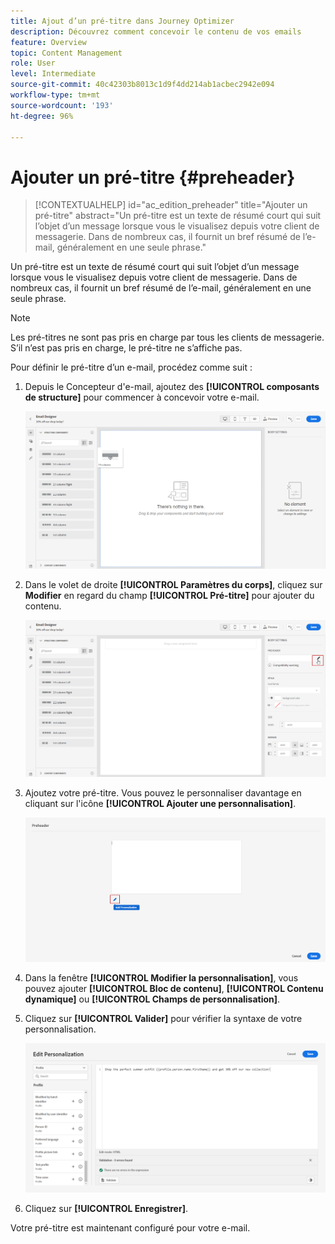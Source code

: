 ```yaml
---
title: Ajout d’un pré-titre dans Journey Optimizer
description: Découvrez comment concevoir le contenu de vos emails
feature: Overview
topic: Content Management
role: User
level: Intermediate
source-git-commit: 40c42303b8013c1d9f4dd214ab1acbec2942e094
workflow-type: tm+mt
source-wordcount: '193'
ht-degree: 96%

---
```


# Ajouter un pré-titre {#preheader}

>[!CONTEXTUALHELP]
>id="ac_edition_preheader"
>title="Ajouter un pré-titre"
>abstract="Un pré-titre est un texte de résumé court qui suit l’objet d’un message lorsque vous le visualisez depuis votre client de messagerie. Dans de nombreux cas, il fournit un bref résumé de l’e-mail, généralement en une seule phrase."

Un pré-titre est un texte de résumé court qui suit l’objet d’un message lorsque vous le visualisez depuis votre client de messagerie. Dans de nombreux cas, il fournit un bref résumé de l’e-mail, généralement en une seule phrase.

>[!NOTE]
>
>Les pré-titres ne sont pas pris en charge par tous les clients de messagerie. S’il n’est pas pris en charge, le pré-titre ne s’affiche pas.

Pour définir le pré-titre d’un e-mail, procédez comme suit :

1. Depuis le Concepteur d&#39;e-mail, ajoutez des **[!UICONTROL composants de structure]** pour commencer à concevoir votre e-mail.

   ![](assets/preheader_1.png)

1. Dans le volet de droite **[!UICONTROL Paramètres du corps]**, cliquez sur **Modifier** en regard du champ **[!UICONTROL Pré-titre]** pour ajouter du contenu.

   ![](assets/preheader_2.png)

1. Ajoutez votre pré-titre. Vous pouvez le personnaliser davantage en cliquant sur l&#39;icône **[!UICONTROL Ajouter une personnalisation]**.

   ![](assets/preheader_3.png)

1. Dans la fenêtre **[!UICONTROL Modifier la personnalisation]**, vous pouvez ajouter **[!UICONTROL Bloc de contenu]**, **[!UICONTROL Contenu dynamique]** ou **[!UICONTROL Champs de personnalisation]**.

1. Cliquez sur **[!UICONTROL Valider]** pour vérifier la syntaxe de votre personnalisation.

   ![](assets/preheader_4.png)

1. Cliquez sur **[!UICONTROL Enregistrer]**.

Votre pré-titre est maintenant configuré pour votre e-mail.
